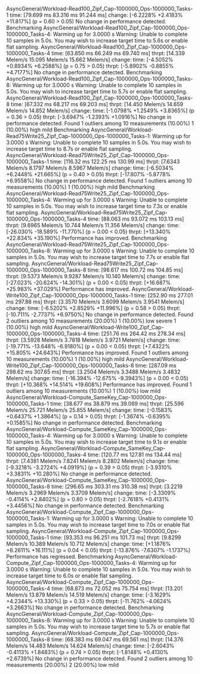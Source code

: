 AsyncGeneral/Workload-Read100_Zipf_Cap-1000000_Ops-1000000_Tasks-1
                        time:   [79.699 ms 83.316 ms 91.244 ms]
                        change: [-6.2228% +2.4183% +11.817%] (p = 0.60 > 0.05)
                        No change in performance detected.
Benchmarking AsyncGeneral/Workload-Read100_Zipf_Cap-1000000_Ops-1000000_Tasks-4: Warming up for 3.0000 s
Warning: Unable to complete 10 samples in 5.0s. You may wish to increase target time to 5.6s or enable flat sampling.
AsyncGeneral/Workload-Read100_Zipf_Cap-1000000_Ops-1000000_Tasks-4
                        time:   [63.850 ms 66.249 ms 69.740 ms]
                        thrpt:  [14.339 Melem/s 15.095 Melem/s 15.662 Melem/s]
                 change:
                        time:   [-4.5052% +0.8934% +6.2588%] (p = 0.75 > 0.05)
                        thrpt:  [-5.8902% -0.8855% +4.7177%]
                        No change in performance detected.
Benchmarking AsyncGeneral/Workload-Read100_Zipf_Cap-1000000_Ops-1000000_Tasks-8: Warming up for 3.0000 s
Warning: Unable to complete 10 samples in 5.0s. You may wish to increase target time to 5.7s or enable flat sampling.
AsyncGeneral/Workload-Read100_Zipf_Cap-1000000_Ops-1000000_Tasks-8
                        time:   [67.332 ms 68.217 ms 69.203 ms]
                        thrpt:  [14.450 Melem/s 14.659 Melem/s 14.852 Melem/s]
                 change:
                        time:   [-1.0798% +1.2549% +3.8365%] (p = 0.36 > 0.05)
                        thrpt:  [-3.6947% -1.2393% +1.0916%]
                        No change in performance detected.
Found 1 outliers among 10 measurements (10.00%)
  1 (10.00%) high mild
Benchmarking AsyncGeneral/Workload-Read75Write25_Zipf_Cap-1000000_Ops-1000000_Tasks-1: Warming up for 3.0000 s
Warning: Unable to complete 10 samples in 5.0s. You may wish to increase target time to 8.7s or enable flat sampling.
AsyncGeneral/Workload-Read75Write25_Zipf_Cap-1000000_Ops-1000000_Tasks-1
                        time:   [116.32 ms 122.25 ms 130.99 ms]
                        thrpt:  [7.6343 Melem/s 8.1797 Melem/s 8.5967 Melem/s]
                 change:
                        time:   [-6.5034% +6.2448% +21.665%] (p = 0.40 > 0.05)
                        thrpt:  [-17.807% -5.8778% +6.9558%]
                        No change in performance detected.
Found 1 outliers among 10 measurements (10.00%)
  1 (10.00%) high mild
Benchmarking AsyncGeneral/Workload-Read75Write25_Zipf_Cap-1000000_Ops-1000000_Tasks-4: Warming up for 3.0000 s
Warning: Unable to complete 10 samples in 5.0s. You may wish to increase target time to 7.3s or enable flat sampling.
AsyncGeneral/Workload-Read75Write25_Zipf_Cap-1000000_Ops-1000000_Tasks-4
                        time:   [88.063 ms 93.072 ms 103.13 ms]
                        thrpt:  [9.6965 Melem/s 10.744 Melem/s 11.356 Melem/s]
                 change:
                        time:   [-26.030% -18.589% -11.770%] (p = 0.00 < 0.05)
                        thrpt:  [+13.340% +22.834% +35.190%]
                        Performance has improved.
Benchmarking AsyncGeneral/Workload-Read75Write25_Zipf_Cap-1000000_Ops-1000000_Tasks-8: Warming up for 3.0000 s
Warning: Unable to complete 10 samples in 5.0s. You may wish to increase target time to 7.7s or enable flat sampling.
AsyncGeneral/Workload-Read75Write25_Zipf_Cap-1000000_Ops-1000000_Tasks-8
                        time:   [98.617 ms 100.72 ms 104.85 ms]
                        thrpt:  [9.5373 Melem/s 9.9287 Melem/s 10.140 Melem/s]
                 change:
                        time:   [-27.023% -20.624% -14.301%] (p = 0.00 < 0.05)
                        thrpt:  [+16.687% +25.983% +37.029%]
                        Performance has improved.
AsyncGeneral/Workload-Write100_Zipf_Cap-1000000_Ops-1000000_Tasks-1
                        time:   [252.90 ms 277.01 ms 297.88 ms]
                        thrpt:  [3.3570 Melem/s 3.6099 Melem/s 3.9541 Melem/s]
                 change:
                        time:   [-6.5202% +2.8529% +11.996%] (p = 0.58 > 0.05)
                        thrpt:  [-10.711% -2.7737% +6.9750%]
                        No change in performance detected.
Found 2 outliers among 10 measurements (20.00%)
  1 (10.00%) low severe
  1 (10.00%) high mild
AsyncGeneral/Workload-Write100_Zipf_Cap-1000000_Ops-1000000_Tasks-4
                        time:   [251.76 ms 264.42 ms 278.34 ms]
                        thrpt:  [3.5928 Melem/s 3.7818 Melem/s 3.9721 Melem/s]
                 change:
                        time:   [-19.771% -13.648% -6.9180%] (p = 0.00 < 0.05)
                        thrpt:  [+7.4322% +15.805% +24.643%]
                        Performance has improved.
Found 1 outliers among 10 measurements (10.00%)
  1 (10.00%) high mild
AsyncGeneral/Workload-Write100_Zipf_Cap-1000000_Ops-1000000_Tasks-8
                        time:   [287.09 ms 298.62 ms 307.65 ms]
                        thrpt:  [3.2504 Melem/s 3.3488 Melem/s 3.4832 Melem/s]
                 change:
                        time:   [-16.394% -12.675% -9.3943%] (p = 0.00 < 0.05)
                        thrpt:  [+10.368% +14.514% +19.608%]
                        Performance has improved.
Found 1 outliers among 10 measurements (10.00%)
  1 (10.00%) low mild
AsyncGeneral/Workload-Compute_SameKey_Cap-1000000_Ops-1000000_Tasks-1
                        time:   [38.677 ms 38.879 ms 39.069 ms]
                        thrpt:  [25.596 Melem/s 25.721 Melem/s 25.855 Melem/s]
                 change:
                        time:   [-0.1583% +0.6437% +1.3864%] (p = 0.14 > 0.05)
                        thrpt:  [-1.3674% -0.6395% +0.1585%]
                        No change in performance detected.
Benchmarking AsyncGeneral/Workload-Compute_SameKey_Cap-1000000_Ops-1000000_Tasks-4: Warming up for 3.0000 s
Warning: Unable to complete 10 samples in 5.0s. You may wish to increase target time to 9.1s or enable flat sampling.
AsyncGeneral/Workload-Compute_SameKey_Cap-1000000_Ops-1000000_Tasks-4
                        time:   [120.77 ms 127.81 ms 134.44 ms]
                        thrpt:  [7.4381 Melem/s 7.8241 Melem/s 8.2802 Melem/s]
                 change:
                        time:   [-9.3218% -3.2724% +4.0919%] (p = 0.39 > 0.05)
                        thrpt:  [-3.9310% +3.3831% +10.280%]
                        No change in performance detected.
AsyncGeneral/Workload-Compute_SameKey_Cap-1000000_Ops-1000000_Tasks-8
                        time:   [296.65 ms 303.31 ms 310.38 ms]
                        thrpt:  [3.2219 Melem/s 3.2969 Melem/s 3.3709 Melem/s]
                 change:
                        time:   [-3.3309% -0.4114% +2.8402%] (p = 0.80 > 0.05)
                        thrpt:  [-2.7618% +0.4131% +3.4456%]
                        No change in performance detected.
Benchmarking AsyncGeneral/Workload-Compute_Zipf_Cap-1000000_Ops-1000000_Tasks-1: Warming up for 3.0000 s
Warning: Unable to complete 10 samples in 5.0s. You may wish to increase target time to 7.0s or enable flat sampling.
AsyncGeneral/Workload-Compute_Zipf_Cap-1000000_Ops-1000000_Tasks-1
                        time:   [93.353 ms 96.251 ms 101.73 ms]
                        thrpt:  [9.8299 Melem/s 10.389 Melem/s 10.712 Melem/s]
                 change:
                        time:   [+1.1876% +8.2611% +16.111%] (p = 0.04 < 0.05)
                        thrpt:  [-13.876% -7.6307% -1.1737%]
                        Performance has regressed.
Benchmarking AsyncGeneral/Workload-Compute_Zipf_Cap-1000000_Ops-1000000_Tasks-4: Warming up for 3.0000 s
Warning: Unable to complete 10 samples in 5.0s. You may wish to increase target time to 6.0s or enable flat sampling.
AsyncGeneral/Workload-Compute_Zipf_Cap-1000000_Ops-1000000_Tasks-4
                        time:   [68.873 ms 72.052 ms 75.754 ms]
                        thrpt:  [13.201 Melem/s 13.879 Melem/s 14.519 Melem/s]
                 change:
                        time:   [-3.1629% +4.2344% +13.330%] (p = 0.33 > 0.05)
                        thrpt:  [-11.762% -4.0624% +3.2663%]
                        No change in performance detected.
Benchmarking AsyncGeneral/Workload-Compute_Zipf_Cap-1000000_Ops-1000000_Tasks-8: Warming up for 3.0000 s
Warning: Unable to complete 10 samples in 5.0s. You may wish to increase target time to 5.7s or enable flat sampling.
AsyncGeneral/Workload-Compute_Zipf_Cap-1000000_Ops-1000000_Tasks-8
                        time:   [68.383 ms 69.047 ms 69.561 ms]
                        thrpt:  [14.376 Melem/s 14.483 Melem/s 14.624 Melem/s]
                 change:
                        time:   [-2.6043% -0.4113% +1.8483%] (p = 0.74 > 0.05)
                        thrpt:  [-1.8148% +0.4130% +2.6739%]
                        No change in performance detected.
Found 2 outliers among 10 measurements (20.00%)
  2 (20.00%) low mild